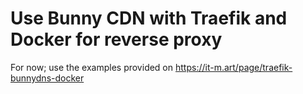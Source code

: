 # Use Bunny CDN with Traefik and Docker for reverse proxy

For now; use the examples provided on https://it-m.art/page/traefik-bunnydns-docker